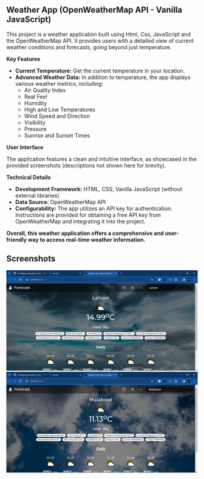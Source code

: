 ## Weather App (OpenWeatherMap API - Vanilla JavaScript)

This project is a weather application built using Html, Css, JavaScript and the OpenWeatherMap API. It provides users with a detailed view of current weather conditions and forecasts, going beyond just temperature.

**Key Features**

- **Current Temperature:** Get the current temperature in your location.
- **Advanced Weather Data:**  In addition to temperature, the app displays various weather metrics, including:
    - Air Quality Index
    - Real Feel
    - Humidity
    - High and Low Temperatures
    - Wind Speed and Direction
    - Visibility
    - Pressure
    - Sunrise and Sunset Times

**User Interface**

The application features a clean and intuitive interface, as showcased in the provided screenshots (descriptions not shown here for brevity). 

**Technical Details**

- **Development Framework:** HTML, CSS, Vanilla JavaScript (without external libraries)
- **Data Source:** OpenWeatherMap API
- **Configurability:** The app utilizes an API key for authentication.  Instructions are provided for obtaining a free API key from OpenWeatherMap and integrating it into the project.

**Overall, this weather application offers a comprehensive and user-friendly way to access real-time weather information.**

## Screenshots

![sample-screenshot](screenshots/p.1.png)
![sample-screenshot](screenshots/p.2.png)

